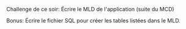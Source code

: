 Challenge de ce soir:
Écrire le MLD de l'application (suite du MCD)

Bonus:
Écrire le fichier SQL pour créer les tables listées dans le MLD.

